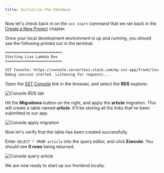 ```yaml
---
title: Initialize the Database
---
```


Now let's check back in on the `sst start` command that we ran back in the [Create a New Project](create-a-new-project.md) chapter.

Once your local development environment is up and running, you should see the following printed out in the terminal.

```bash
==========================
Starting Live Lambda Dev
==========================

SST Console: https://console.serverless-stack.com/my-sst-app/frank/local
Debug session started. Listening for requests...
```

Open the [SST Console](../console.md) link in the browser, and select the **RDS** explorer.

![Console RDS tab](/img/initialize-database/console-rds-tab.png)

Hit the **Migrations** button on the right, and apply the **article** migration. This will create a table named **article**. It'll be storing all the links that've been submitted to our app.

![Console apply migration](/img/initialize-database/console-apply-migration.png)

Now let's verify that the table has been created successfully.

Enter `SELECT * FROM article` into the query editor, and click **Execute**. You should see **0 rows** being returned.

![Console query article](/img/initialize-database/console-query-article.png)

We are now ready to start up our frontend locally.
